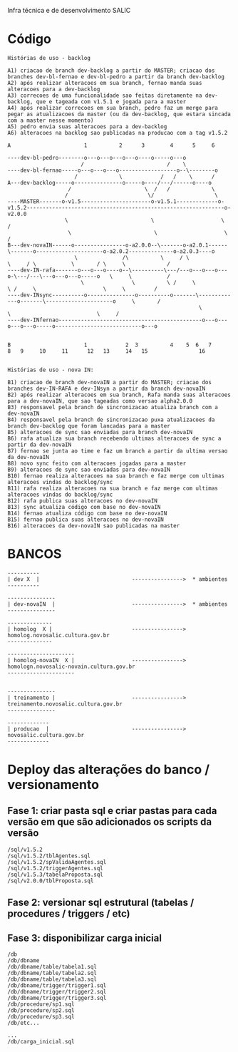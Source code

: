 Infra técnica e de desenvolvimento SALIC


# Código

    Histórias de uso - backlog

    A1) criacao de branch dev-backlog a partir do MASTER; criacao dos branches dev-bl-fernao e dev-bl-pedro a partir da branch dev-backlog
    A2) após realizar alteracoes em sua branch, fernao manda suas alteracoes para a dev-backlog
    A3) correcoes de uma funcionalidade sao feitas diretamente na dev-backlog, que e tageada com v1.5.1 e jogada para a master
    A4) após realizar correcoes em sua branch, pedro faz um merge para pegar as atualizacoes da master (ou da dev-backlog, que estara sincada com a master nesse momento)
    A5) pedro envia suas alteracoes para a dev-backlog
    A6) alteracoes na backlog sao publicadas na producao com a tag v1.5.2

    A                       1          2      3        4      5     6

    ----dev-bl-pedro--------o---o---o---o---o----o-----o---o
                           /                          /    \
    ----dev-bl-fernao-----o---o---o---o------------------o--\--------o
                         /             \            /   /    \      /
    A---dev-backlog-----o---------------o-----o----/---/------o----o
                       /                       \  /   /             \
                      /                         \/                   \
    ----MASTER-------o-v1.5----------------------o-v1.5.1-------------o-v1.5.2--------------------------------------------------------------o-v2.0.0
                      \                          \                     \                                                                   /
                       \                          \                     \                                                                 /
    B---dev-novaIN------o----------------o-a2.0.0--\-------o-a2.0.1------\-------o---------------------o-a2.0.2--------------o-a2.0.3----o
                         \              /\          \     / \             \     / \           \       / \     \             /
    ----dev-IN-rafa-------o---o---o----o--\----------\---/---o---o---o---o-\---/---\---o---o---o-----o   \     \           /
                           \               \          \ /     \             \ /     \                     \     \         /
    ----dev-INsync----------o---------------o----------o-------\-------------o-------\---------------------o     \       /        
                                                                \                     \                           \     /
    ----dev-INfernao---------------------------------------------o---o---o---o---o-----o---------------------------o---o


    B                       1            2  3          4    5  6   7         8   9     10     11      12   13     14   15                16


    Histórias de uso - nova IN:

    B1) criacao de branch dev-novaIN a partir do MASTER; criacao dos branches dev-IN-RAFA e dev-INsyn a partir da branch dev-novaIN
    B2) após realizar alteracoes em sua branch, Rafa manda suas alteracoes para a dev-novaIN, que sao tageadas como versao alpha2.0.0
    B3) responsavel pela branch de sincronizacao atualiza branch com a dev-novaIN
    B4) responsavel pela branch de sincronizacao puxa atualizacoes da branch dev-backlog que foram lancadas para a master
    B5) alteracoes de sync sao enviadas para branch dev-novaIN
    B6) rafa atualiza sua branch recebendo ultimas alteracoes de sync a partir da dev-novaIN
    B7) fernao se junta ao time e faz um branch a partir da ultima versao da dev-novaIN
    B8) novo sync feito com alteracoes jogadas para a master
    B9) alteracoes de sync sao enviadas para dev-novaIN
    B10) fernao realiza alteracoes na sua branch e faz merge com ultimas alteracoes vindas do backlog/sync
    B11) rafa realiza alteracoes na sua branch e faz merge com ultimas alteracoes vindas do backlog/sync
    B12) rafa publica suas alteracoes no dev-novaIN
    B13) sync atualiza código com base no dev-novaIN
    B14) fernao atualiza código com base no dev-novaIN
    B15) fernao publica suas alteracoes no dev-novaIN
    B16) alteracoes da dev-novaIN sao publicadas na master

# BANCOS

    ----------
    | dev X  |                             ---------------->  * ambientes
    ----------

    ---------------
    | dev-novaIN  |                        ---------------->  * ambientes
    ---------------

    --------------
    | homolog  X |                         ---------------->    homolog.novosalic.cultura.gov.br
    --------------

    ---------------------
    | homolog-novaIN  X |                  ---------------->    homologn.novosalic-novain.cultura.gov.br
    ---------------------


    ---------------
    | treinamento |                        ---------------->    treinamento.novosalic.cultura.gov.br
    ---------------

    -------------
    | producao  |                          ---------------->    novosalic.cultura.gov.br
    -------------


# Deploy das alterações do banco / versionamento


## Fase 1: criar pasta sql e criar pastas para cada versão em que são adicionados os scripts da versão

    /sql/v1.5.2
    /sql/v1.5.2/tblAgentes.sql
    /sql/v1.5.2/spValidaAgentes.sql
    /sql/v1.5.2/triggerAgentes.sql
    /sql/v1.5.3/tabelaProposta.sql
    /sql/v2.0.0/tblProposta.sql


## Fase 2: versionar sql estrutural (tabelas / procedures / triggers / etc)
## Fase 3: disponibilizar carga inicial

    /db
    /db/dbname
    /db/dbname/table/tabela1.sql
    /db/dbname/table/tabela2.sql
    /db/dbname/table/tabela3.sql
    /db/dbname/trigger/trigger1.sql
    /db/dbname/trigger/trigger2.sql
    /db/dbname/trigger/trigger3.sql
    /db/procedure/sp1.sql
    /db/procedure/sp2.sql
    /db/procedure/sp3.sql
    /db/etc...
    
    ...
    /db/carga_inicial.sql


